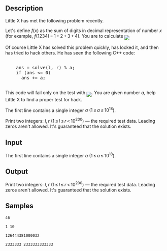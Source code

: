 ## Description

<div><p>Little X has met the following problem recently. </p><p>Let's define <span class="tex-span"><i>f</i>(<i>x</i>)</span> as the sum of digits in decimal representation of number <span class="tex-span"><i>x</i></span> (for example, <span class="tex-span"><i>f</i>(1234) = 1 + 2 + 3 + 4</span>). You are to calculate <img align="middle" class="tex-formula" src="./27106/file/pwELAHfR.png" style="max-width: 100.0%;max-height: 100.0%;"></p><p>Of course Little X has solved this problem quickly, has locked it, and then has tried to hack others. He has seen the following C++ code: </p><pre class="verbatim"><br>    ans = solve(l, r) % a;<br>    if (ans &lt;= 0)<br>      ans += a;<br><br></pre> This code will fail only on the test with <img align="middle" class="tex-formula" src="./27106/file/4yfW1cPy.png" style="max-width: 100.0%;max-height: 100.0%;">. You are given number <span class="tex-span"><i>a</i></span>, help Little X to find a proper test for hack.</div><div class="input-specification"><p>The first line contains a single integer <span class="tex-span"><i>a</i>&nbsp;(1 ≤ <i>a</i> ≤ 10<sup class="upper-index">18</sup>)</span>.</p></div><div class="output-specification"><p>Print two integers: <span class="tex-span"><i>l</i>, <i>r</i>&nbsp;(1 ≤ <i>l</i> ≤ <i>r</i> &lt; 10<sup class="upper-index">200</sup>)</span> — the required test data. Leading zeros aren't allowed. It's guaranteed that the solution exists.</p></div>


## Input

<p>The first line contains a single integer <span class="tex-span"><i>a</i>&nbsp;(1 ≤ <i>a</i> ≤ 10<sup class="upper-index">18</sup>)</span>.</p>


## Output

<p>Print two integers: <span class="tex-span"><i>l</i>, <i>r</i>&nbsp;(1 ≤ <i>l</i> ≤ <i>r</i> &lt; 10<sup class="upper-index">200</sup>)</span> — the required test data. Leading zeros aren't allowed. It's guaranteed that the solution exists.</p>


## Samples

```input1
46

```

```output1
1 10

```






```input2
126444381000032

```

```output2
2333333 2333333333333

```




